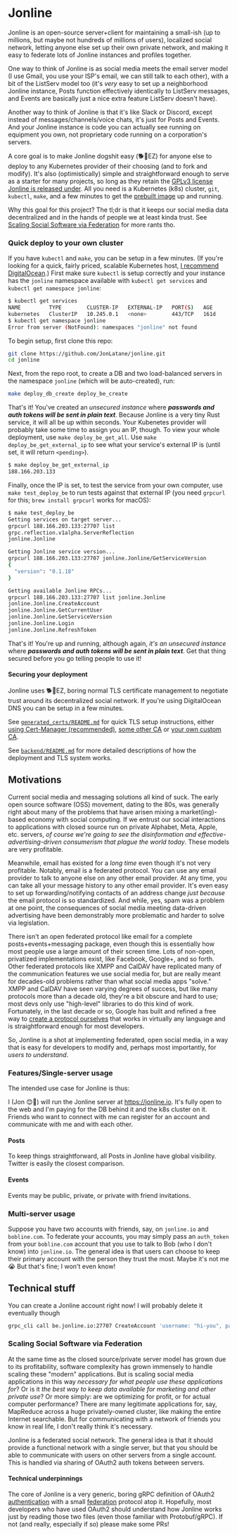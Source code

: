 # Jonline
Jonline is an open-source server+client for maintaining a small-ish (up to millions, but maybe not hundreds of millions of users), localized social network, letting anyone else set up their own private network, and making it easy to federate lots of Jonline instances and profiles together.

One way to think of Jonline is as social media meets the email server model (I use Gmail, you use your ISP's email, we can still talk to each other), with a bit of the ListServ model too (it's *very* easy to set up a neighborhood Jonline instance, Posts function effectively identically to ListServ messages, and Events are basically just a nice extra feature ListServ doesn't have).

Another way to think of Jonline is that it's like Slack or Discord, except instead of messages/channels/voice chats, it's just for Posts and Events. And your Jonline instance is code you can actually see running on equipment you own, not proprietary code running on a corporation's servers.

A core goal is to make Jonline dogshit easy (🐕💩EZ) for anyone else to deploy to any Kubernetes provider of their choosing (and to fork and modify). It's also (optimistically) simple and straightforward enough to serve as a starter for many projects, so long as they retain the [GPLv3 license Jonline is released under](https://github.com/JonLatane/jonline/blob/main/LICENSE.md). All you need is a Kubernetes (k8s) cluster, `git`, `kubectl`, `make`, and a few minutes to get the [prebuilt image](https://hub.docker.com/repository/docker/jonlatane/jonline) up and running.

Why this goal for this project? The tl;dr is that it keeps our social media data decentralized and in the hands of people we at least kinda trust. See [Scaling Social Software via Federation](#scaling-social-software-via-federation) for more rants tho.

### Quick deploy to your own cluster
If you have `kubectl` and `make`, you can be setup in a few minutes. (If you're looking for a quick, fairly priced, scalable Kubernetes host, [I recommend DigitalOcean](https://m.do.co/c/1eaa3f9e536c).) First make sure `kubectl` is setup correctly and your instance has the `jonline` namespace available with `kubectl get services` and `kubectl get namespace jonline`:

```bash
$ kubectl get services
NAME         TYPE        CLUSTER-IP   EXTERNAL-IP   PORT(S)   AGE
kubernetes   ClusterIP   10.245.0.1   <none>        443/TCP   161d
$ kubectl get namespace jonline
Error from server (NotFound): namespaces "jonline" not found
```

To begin setup, first clone this repo:

```bash
git clone https://github.com/JonLatane/jonline.git
cd jonline
```

Next, from the repo root, to create a DB and two load-balanced servers in the namespace `jonline` (which will be auto-created), run:

```bash
make deploy_db_create deploy_be_create
```

That's it! You've created an *unsecured instance* where ***passwords and auth tokens will be sent in plain text***. Because Jonline is a very tiny Rust service, it will all be up within seconds. Your Kubenetes provider will probably take some time to assign you an IP, though. To view your whole deployment, use `make deploy_be_get_all`. Use `make deploy_be_get_external_ip` to see what your service's external IP is (until set, it will return `<pending>`).

```bash
$ make deploy_be_get_external_ip
188.166.203.133
```

Finally, once the IP is set, to test the service from your own computer, use `make test_deploy_be` to run tests against that external IP (you need `grpcurl` for this; `brew install grpcurl` works for macOS):

```bash
$ make test_deploy_be
Getting services on target server...
grpcurl 188.166.203.133:27707 list
grpc.reflection.v1alpha.ServerReflection
jonline.Jonline

Getting Jonline service version...
grpcurl 188.166.203.133:27707 jonline.Jonline/GetServiceVersion
{
  "version": "0.1.18"
}

Getting available Jonline RPCs...
grpcurl 188.166.203.133:27707 list jonline.Jonline
jonline.Jonline.CreateAccount
jonline.Jonline.GetCurrentUser
jonline.Jonline.GetServiceVersion
jonline.Jonline.Login
jonline.Jonline.RefreshToken
```

That's it! You're up and running, although again, *it's an unsecured instance* where ***passwords and auth tokens will be sent in plain text***. Get that thing secured before you go telling people to use it!

#### Securing your deployment
Jonline uses 🐕💩EZ, boring normal TLS certificate management to negotiate trust around its decentralized social network. If you're using DigitalOcean DNS you can be setup in a few minutes.

See [`generated_certs/README.md`](https://github.com/JonLatane/jonline/tree/main/generated_certs) for quick TLS setup instructions, either [using Cert-Manager (recommended)](https://github.com/JonLatane/jonline/blob/main/generated_certs/README.md#use-cert-manager-recommended), [some other CA](https://github.com/JonLatane/jonline/blob/main/generated_certs/README.md#use-certs-from-another-ca) or [your own custom CA](https://github.com/JonLatane/jonline/blob/main/generated_certs/README.md#use-your-own-custom-ca).

See [`backend/README.md`](https://github.com/JonLatane/jonline/blob/main/backend/README.md) for more detailed descriptions of how the deployment and TLS system works.

## Motivations
Current social media and messaging solutions all kind of suck. The early open source software (OSS) movement, dating to the 80s, was generally right about many of the problems that have arisen mixing a market(ing)-based economy with social computing. If we entrust our social interactions to applications with closed source run on private Alphabet, Meta, Apple, etc. servers, *of course we're going to see the disinformation and effective-advertising-driven consumerism that plague the world today*. These models are very profitable.

Meanwhile, email has existed for a *long time* even though it's not very profitable. Notably, email is a federated protocol. You can use any email provider to talk to anyone else on any other email provider. At any time, you can take all your message history to any other email provider. It's even easy to set up forwarding/notifying contacts of an address change *just because* the email protocol is so standardized. And while, yes, spam was a problem at one point, the consequences of social media meeting data-driven advertising have been demonstrably more problematic and harder to solve via legislation.

There isn't an open federated protocol like email for a complete posts+events+messaging package, even though this is essentially how most people use a large amount of their screen time. Lots of non-open, privatized implementations exist, like Facebook, Google+, and so forth. Other federated protocols like XMPP and CalDAV have replicated many of the communication features we use social media for, but are really meant for decades-old problems rather than what social media apps "solve." XMPP and CalDAV have seen varying degrees of success, but like many protocols more than a decade old, they're a bit obscure and hard to use; most devs only use "high-level" libraries to do this kind of work. Fortunately, in the last decade or so, Google has built and refined a free way to [create a protocol ourselves](https://grpc.io) that works in virtually any language and is straightforward enough for most developers.

So, Jonline is a shot at implementing federated, open social media, in a way that is easy for developers to modify and, perhaps most importantly, for *users to understand*.

### Features/Single-server usage
The intended use case for Jonline is thus:

I (Jon 😊👋) will run the Jonline server at https://jonline.io. It's fully open to the web and I'm paying for the DB behind it and the k8s cluster on it. Friends who want to connect with me can register for an account and communicate with me and with each other.

#### Posts
To keep things straightforward, all Posts in Jonline have global visibility. Twitter is easily the closest comparison.

#### Events
Events may be public, private, or private with friend invitations.

### Multi-server usage
Suppose you have two accounts with friends, say, on `jonline.io` and `bobline.com`. To federate your accounts, you may simply pass an `auth_token` from your `bobline.com` account that you use to talk to Bob (who I don't know) into `jonline.io`. The general idea is that users can choose to keep their primary account with the person they trust the most. Maybe it's not me 😭 But that's fine; I won't even know!

## Technical stuff
You can create a Jonline account right now! I will probably delete it eventually though

```sh
grpc_cli call be.jonline.io:27707 CreateAccount 'username: "hi-you", password: "very-secure"'
```
### Scaling Social Software via Federation
At the same time as the closed source/private server model has grown due to its profitability, software complexity has grown immensely to handle scaling these "modern" applications. But is scaling social media applications in this way *necessary for what people use these applications for*? Or is it *the best way to keep data available for marketing and other private use*? Or more simply: are we optimizing for profit, or for actual computer performance? There are many legitimate applications for, say, MapReduce across a huge privately-owned cluster, like making the entire Internet searchable. But for communicating with a network of friends you know in real life, I don't really think it's necessary.

Jonline is a federated social network. The general idea is that it should provide a functional network with a single server, but that you should be able to communicate with users on other servers from a single account. This is handled via sharing of OAuth2 auth tokens between servers.

#### Technical underpinnings
The core of Jonline is a very generic, boring gRPC definition of OAuth2 [authentication](https://github.com/JonLatane/jonline/blob/main/protos/authentication.proto) with a small [federation](https://github.com/JonLatane/jonline/blob/main/protos/federation.proto) protocol atop it. Hopefully, most developers who have used OAuth2 should understand how Jonline works just by reading those two files (even those familiar with Protobuf/gRPC). If not (and really, especially if so) please make some PRs!
